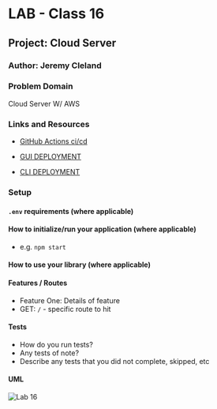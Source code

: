 # LAB - Class 16

## Project: Cloud Server

### Author: Jeremy Cleland

### Problem Domain

Cloud Server W/ AWS

### Links and Resources

- [GitHub Actions ci/cd](https://github.com/Jeremy-Cleland/cloud-server/actions)

- [GUI DEPLOYMENT](http://cloudserver-env.eba-p9epswmi.us-east-1.elasticbeanstalk.com/)

- [CLI DEPLOYMENT](http://cloudserver-env.eba-p9epswmi.us-east-1.elasticbeanstalk.com/)

### Setup

#### `.env` requirements (where applicable)

#### How to initialize/run your application (where applicable)

- e.g. `npm start`

#### How to use your library (where applicable)

#### Features / Routes

- Feature One: Details of feature
- GET: `/` - specific route to hit

#### Tests

- How do you run tests?
- Any tests of note?
- Describe any tests that you did not complete, skipped, etc

#### UML

![Lab 16](./assets/lab02.png)
